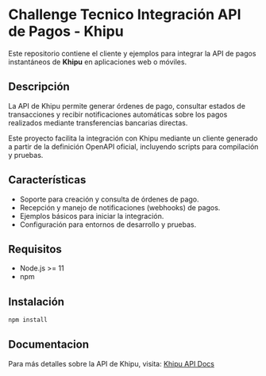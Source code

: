 # Challenge Tecnico Integración API de Pagos - Khipu

Este repositorio contiene el cliente y ejemplos para integrar la API de pagos instantáneos de **Khipu** en aplicaciones web o móviles.

## Descripción

La API de Khipu permite generar órdenes de pago, consultar estados de transacciones y recibir notificaciones automáticas sobre los pagos realizados mediante transferencias bancarias directas.

Este proyecto facilita la integración con Khipu mediante un cliente generado a partir de la definición OpenAPI oficial, incluyendo scripts para compilación y pruebas.

## Características

- Soporte para creación y consulta de órdenes de pago.  
- Recepción y manejo de notificaciones (webhooks) de pagos.  
- Ejemplos básicos para iniciar la integración.  
- Configuración para entornos de desarrollo y pruebas.

## Requisitos

- Node.js >= 11
- npm

## Instalación

```bash
npm install
``` 

## Documentacion

Para más detalles sobre la API de Khipu, visita: [Khipu API Docs](https://docs.khipu.com/portal/es/)